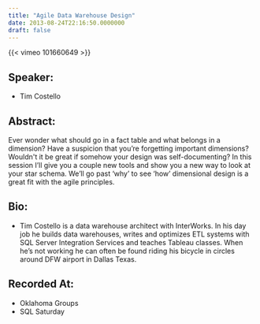 ```yaml
---
title: "Agile Data Warehouse Design"
date: 2013-08-24T22:16:50.0000000
draft: false
---
```


{{< vimeo 101660649 >}}

## Speaker:

 - Tim Costello

## Abstract:

<p>Ever wonder what should go in a fact table and what belongs in a dimension? Have a suspicion that you’re forgetting important dimensions? Wouldn't it be great if somehow your design was self-documenting? In this session I’ll give you a couple new tools and show you a new way to look at your star schema. We’ll go past ‘why’ to see ‘how’ dimensional design is a great fit with the agile principles.</p>

## Bio:

 - <p>Tim Costello is a data warehouse architect with InterWorks. In his day job he builds data warehouses, writes and optimizes ETL systems with SQL Server Integration Services and teaches Tableau classes. When he’s not working he can often be found riding his bicycle in circles around DFW airport in Dallas Texas.</p>

## Recorded At:

 - Oklahoma Groups
 - SQL Saturday

